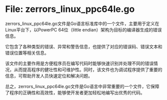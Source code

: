 # File: zerrors_linux_ppc64le.go

zerrors_linux_ppc64le.go文件是Go语言标准库中的一个文件，主要用于定义在Linux平台下，以PowerPC 64位（little endian）架构为目标的编译器生成的错误信息。

它包含了各种类型的错误、异常和警告信息，也提供了对应的错误码、错误文本和错误位置等相关信息。

该文件的主要作用是方便程序员在编写代码时能够快速识别并处理不同的错误情况，从而提高程序的健壮性和可维护性。同时，该文件也为调试程序提供了重要的信息，可帮助开发人员快速定位和解决问题。

总之，zerrors_linux_ppc64le.go文件是Go语言中非常重要的一个文件，它保障了程序的正确性和高效性，能够使开发者更加轻松地编写出优秀的代码。

